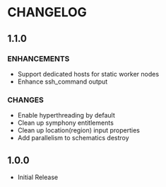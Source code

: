 # **CHANGELOG**

## **1.1.0**
### ENHANCEMENTS
- Support dedicated hosts for static worker nodes
- Enhance ssh_command output

### **CHANGES**
- Enable hyperthreading by default
- Clean up symphony entitlements
- Clean up location(region) input properties
- Add parallelism to schematics destroy

## **1.0.0**
- Initial Release